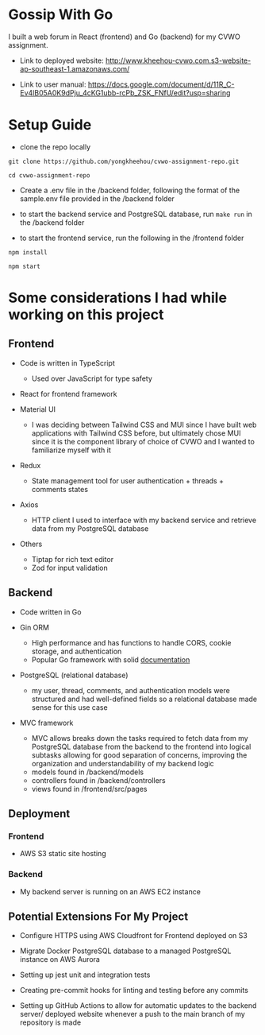 # Gossip With Go

I built a web forum in React (frontend) and Go (backend) for my CVWO assignment.

- Link to deployed website: http://www.kheehou-cvwo.com.s3-website-ap-southeast-1.amazonaws.com/

- Link to user manual: https://docs.google.com/document/d/11R_C-Ev4lB05A0K9dPju_4cKG1ubb-rcPb_ZSK_FNfU/edit?usp=sharing

# Setup Guide
- clone the repo locally

```
git clone https://github.com/yongkheehou/cvwo-assignment-repo.git

cd cvwo-assignment-repo
```
- Create a .env file in the /backend folder, following the format of the sample.env file provided in the /backend folder

- to start the backend service and PostgreSQL database, run `make run` in the /backend folder

- to start the frontend service, run the following in the /frontend folder
```
npm install

npm start
```

# Some considerations I had while working on this project

## Frontend 
- Code is written in TypeScript
  - Used over JavaScript for type safety

- React for frontend framework

- Material UI
  - I was deciding between Tailwind CSS and MUI since I have built web applications with Tailwind CSS before, but ultimately chose MUI since it is the component library of choice of CVWO and I wanted to familiarize myself with it

- Redux
  - State management tool for user authentication + threads + comments states

- Axios
  - HTTP client I used to interface with my backend service and retrieve data from my PostgreSQL database

- Others
  - Tiptap for rich text editor
  - Zod for input validation

## Backend 
- Code written in Go

- Gin ORM
  - High performance and has functions to handle CORS, cookie storage, and authentication
  - Popular Go framework with solid [documentation](https://pkg.go.dev/github.com/gin-gonic/gin)

- PostgreSQL (relational database)
  - my user, thread, comments, and authentication models were structured and had well-defined fields so a relational database made sense for this use case

- MVC framework
  - MVC allows breaks down the tasks required to fetch data from my PostgreSQL database from the backend to the frontend into logical subtasks allowing for good separation of concerns, improving the organization and understandability of my backend logic
  - models found in /backend/models
  - controllers found in /backend/controllers
  - views found in /frontend/src/pages

## Deployment

### Frontend
- AWS S3 static site hosting

### Backend
- My backend server is running on an AWS EC2 instance

## Potential Extensions For My Project
- Configure HTTPS using AWS Cloudfront for Frontend deployed on S3

- Migrate Docker PostgreSQL database to a managed PostgreSQL instance on AWS Aurora

- Setting up jest unit and integration tests 

- Creating pre-commit hooks for linting and testing before any commits

- Setting up GitHub Actions to allow for automatic updates to the backend server/ deployed website whenever a push to the main branch of my repository is made
